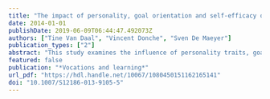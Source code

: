 ```yaml
---
title: "The impact of personality, goal orientation and self-efficacy on participation of high school teachers in learning activities in the workplace"
date: 2014-01-01
publishDate: 2019-06-09T06:44:47.492073Z
authors: ["Tine Van Daal", "Vincent Donche", "Sven De Maeyer"]
publication_types: ["2"]
abstract: "This study examines the influence of personality traits, goal orientation and self-efficacy on high school teachers participation in learning activities in the workplace (i.e. experimentation, informal interaction with colleagues, selfregulation and avoidance behaviour). A convenience sample of 95 teachers from six high schools in Flanders (Belgium) participated in this exploratory study. They completed a questionnaire consisting of different instruments to map their personality (NEO-FFI), goal orientation (adaptation of Achievement Goal Questionnaire), selfefficacy (Teachers Sense of Efficacy Scale) and participation in learning activities (adaptations from different scales). Results of multivariate regression analyses indicate that conscientiousness, extraversion and openness have a positive effect on teachers participation in learning activities in the workplace. However, learning orientation and self-efficacy are found to be better predictors for participation in experimentation, informal interaction and selfregulation. Analysis using structural equation modeling reveals an indirect relationship between extraversion and selfregulation, mediated by self-efficacy. Learning orientation mediates the impact of conscientiousness on informal interaction. As teachers goal orientation and selfefficacy can be influenced, school policy makers should reflect upon ways on how teachers goal orientation and self-efficacy can further be enhanced."
featured: false
publication: "*Vocations and learning*"
url_pdf: "https://hdl.handle.net/10067/1080450151162165141"
doi: "10.1007/S12186-013-9105-5"
---
```


